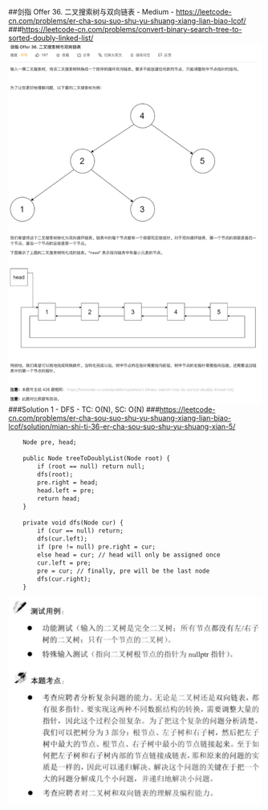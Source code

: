 ##剑指 Offer 36. 二叉搜索树与双向链表 - Medium - https://leetcode-cn.com/problems/er-cha-sou-suo-shu-yu-shuang-xiang-lian-biao-lcof/
###https://leetcode-cn.com/problems/convert-binary-search-tree-to-sorted-doubly-linked-list/
![img of offer 36](imgs/offer%2036.png)
###Solution 1 - DFS - TC: O(N), SC: O(N)
###https://leetcode-cn.com/problems/er-cha-sou-suo-shu-yu-shuang-xiang-lian-biao-lcof/solution/mian-shi-ti-36-er-cha-sou-suo-shu-yu-shuang-xian-5/
```
    Node pre, head;

    public Node treeToDoublyList(Node root) {
        if (root == null) return null;
        dfs(root);
        pre.right = head;
        head.left = pre;
        return head;
    }

    private void dfs(Node cur) {
        if (cur == null) return;
        dfs(cur.left);
        if (pre != null) pre.right = cur;
        else head = cur; // head will only be assigned once
        cur.left = pre;
        pre = cur; // finally, pre will be the last node
        dfs(cur.right);
    }
```
![img of offer 36_I](imgs/offer%2036_I.png)